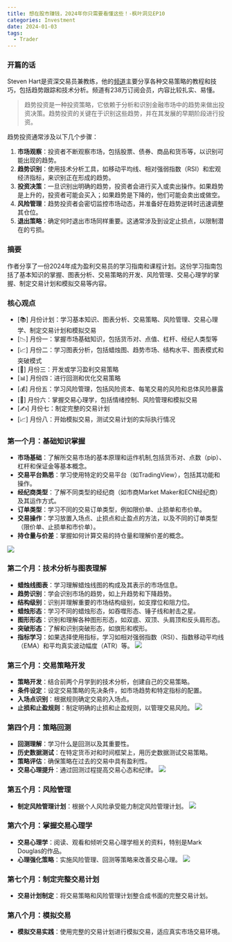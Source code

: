 ```yaml
---
title: 想在股市赚钱，2024年你只需要看懂这些！-枫叶洞见EP10
categories: Investment
date: 2024-01-03
tags:
  - Trader
---
```

### 开篇的话

Steven Hart是资深交易员兼教练，他的[频道](https://www.youtube.com/@thetradingchannel)主要分享各种交易策略的教程和技巧，包括趋势跟踪和技术分析。频道有238万订阅会员，内容比较扎实、易懂。

> 趋势投资是一种投资策略，它依赖于分析和识别金融市场中的趋势来做出投资决策。趋势投资的关键在于识别这些趋势，并在其发展的早期阶段进行投资。

趋势投资通常涉及以下几个步骤：

1. **市场观察**：投资者不断观察市场，包括股票、债券、商品和货币等，以识别可能出现的趋势。
2. **趋势识别**：使用技术分析工具，如移动平均线、相对强弱指数（RSI）和宏观经济指标，来识别正在形成的趋势。
3. **投资决策**：一旦识别出明确的趋势，投资者会进行买入或卖出操作。如果趋势是上升的，投资者可能会买入；如果趋势是下降的，他们可能会卖出或做空。
4. **风险管理**：趋势投资者会密切监控市场动态，并准备好在趋势逆转时迅速调整其仓位。
5. **退出策略**：确定何时退出市场同样重要。这通常涉及到设定止损点，以限制潜在的亏损。

### 摘要
作者分享了一份2024年成为盈利交易员的学习指南和课程计划。这份学习指南包括了基本知识的掌握、图表分析、交易策略的开发、风险管理、交易心理学的掌握、制定交易计划和模拟交易等内容。

### 核心观点
- [📚] 月份计划：学习基本知识、图表分析、交易策略、风险管理、交易心理学、制定交易计划和模拟交易
- [📉] 月份一：掌握市场基础知识，包括货币对、点值、杠杆、经纪人类型等
- [📈] 月份二：学习图表分析，包括蜡烛图、趋势市场、结构水平、图表模式和突破模式
- [💼] 月份三：开发或学习盈利交易策略
- [📊] 月份四：进行回测和优化交易策略
- [💰] 月份五：学习风险管理，包括风险资本、每笔交易的风险和总体风险暴露
- [🧠] 月份六：掌握交易心理学，包括情绪控制、风险管理和模拟交易
- [✍️] 月份七：制定完整的交易计划
- [📈] 月份八：开始模拟交易，测试交易计划的实际执行情况



### 第一个月：基础知识掌握
- **市场基础**：了解所交易市场的基本原理和运作机制,包括货币对、点数（pip）、杠杆和保证金等基本概念。
- **交易平台熟悉**：学习使用特定的交易平台（如TradingView），包括其功能和操作。
- **经纪商类型**：了解不同类型的经纪商（如市商Market Maker和ECN经纪商）及其运作方式。
- **订单类型**：学习不同的交易订单类型，例如限价单、止损单和市价单。
- **交易操作**：学习放置入场点、止损点和止盈点的方法，以及不同的订单类型（限价单、止损单和市价单）。
- **持仓量与价差**：掌握如何计算交易的持仓量和理解价差的概念。

![](https://s.draftai.cn/vent/202401031115668.png)

### 第二个月：技术分析与图表理解
- **蜡烛线图表**：学习理解蜡烛线图的构成及其表示的市场信息。
- **趋势识别**：学会识别市场的趋势，如上升趋势和下降趋势。
- **结构级别**：识别并理解重要的市场结构级别，如支撑位和阻力位。
- **蜡烛形态**：学习不同的蜡烛形态，如吞噬形态、锤子线和射击之星。
- **图形形态**：识别和理解各种图形形态，如双底、双顶、头肩顶和反头肩形态。
- **突破形态**：了解和识别突破形态，如旗形和楔形。
- **指标学习**：如果选择使用指标，学习如相对强弱指数（RSI）、指数移动平均线（EMA）和平均真实波动幅度（ATR）等。
![](https://s.draftai.cn/vent/202401031115000.png)

### 第三个月：交易策略开发
- **策略开发**：结合前两个月学到的技术分析，创建自己的交易策略。
- **条件设定**：设定交易策略的先决条件，如市场趋势和特定指标的配置。
- **入场点识别**：根据规则确定交易的入场点。
- **止损和止盈规则**：制定明确的止损和止盈规则，以管理交易风险。
![](https://s.draftai.cn/vent/202401031116915.png)

### 第四个月：策略回测
- **回测理解**：学习什么是回测以及其重要性。
- **历史数据测试**：在特定货币对和时间框架上，用历史数据测试交易策略。
- **策略评估**：确保策略在过去的交易中具有盈利性。
- **交易心理提升**：通过回测过程提高交易心态和纪律。
![](https://s.draftai.cn/vent/202401031117916.png)

### 第五个月：风险管理
- **制定风险管理计划**：根据个人风险承受能力制定风险管理计划。
![](https://s.draftai.cn/vent/202401031117203.png)

### 第六个月：掌握交易心理学
- **交易心理学**：阅读、观看和倾听交易心理学相关的资料，特别是Mark Douglas的作品。
- **心理强化策略**：实施风险管理、回测等策略来改善交易心理。
![](https://s.draftai.cn/vent/202401031117244.png)

### 第七个月：制定完整交易计划

- **交易计划制定**：将交易策略和风险管理计划整合成书面的完整交易计划。

### 第八个月：模拟交易
- **模拟交易实践**：使用完整的交易计划进行模拟交易，适应真实市场交易环境。

